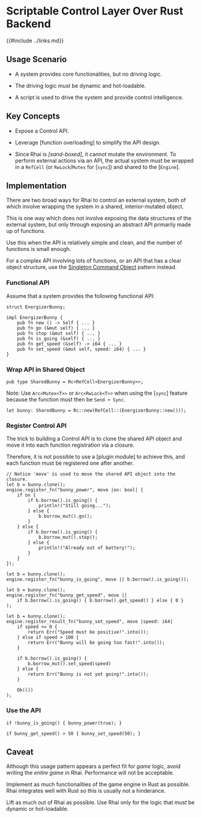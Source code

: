 Scriptable Control Layer Over Rust Backend
=========================================

{{#include ../links.md}}


Usage Scenario
--------------

* A system provides core functionalities, but no driving logic.

* The driving logic must be dynamic and hot-loadable.

* A script is used to drive the system and provide control intelligence.


Key Concepts
------------

* Expose a Control API.

* Leverage [function overloading] to simplify the API design.

* Since Rhai is _[sand-boxed]_, it cannot mutate the environment.  To perform external actions via an API, the actual system must be wrapped in a `RefCell` (or `RwLock`/`Mutex` for [`sync`]) and shared to the [`Engine`].


Implementation
--------------

There are two broad ways for Rhai to control an external system, both of which involve
wrapping the system in a shared, interior-mutated object.

This is one way which does not involve exposing the data structures of the external system,
but only through exposing an abstract API primarily made up of functions.

Use this when the API is relatively simple and clean, and the number of functions is small enough.

For a complex API involving lots of functions, or an API that has a clear object structure,
use the [Singleton Command Object]({{rootUrl}}/patterns/singleton.md) pattern instead.


### Functional API

Assume that a system provides the following functional API:

```rust,no_run
struct EnergizerBunny;

impl EnergizerBunny {
    pub fn new () -> Self { ... }
    pub fn go (&mut self) { ... }
    pub fn stop (&mut self) { ... }
    pub fn is_going (&self) { ... }
    pub fn get_speed (&self) -> i64 { ... }
    pub fn set_speed (&mut self, speed: i64) { ... }
}
```

### Wrap API in Shared Object

```rust,no_run
pub type SharedBunny = Rc<RefCell<EnergizerBunny>>;
```

Note: Use `Arc<Mutex<T>>` or `Arc<RwLock<T>>` when using the [`sync`] feature because the function
must then be `Send + Sync`.

```rust,no_run
let bunny: SharedBunny = Rc::new(RefCell::(EnergizerBunny::new()));
```

### Register Control API

The trick to building a Control API is to clone the shared API object and
move it into each function registration via a closure.

Therefore, it is not possible to use a [plugin module] to achieve this, and each function must
be registered one after another.

```rust,no_run
// Notice 'move' is used to move the shared API object into the closure.
let b = bunny.clone();
engine.register_fn("bunny_power", move |on: bool| {
    if on {
        if b.borrow().is_going() {
            println!("Still going...");
        } else {
            b.borrow_mut().go();
        }
    } else {
        if b.borrow().is_going() {
            b.borrow_mut().stop();
        } else {
            println!("Already out of battery!");
        }
    }
});

let b = bunny.clone();
engine.register_fn("bunny_is_going", move || b.borrow().is_going());

let b = bunny.clone();
engine.register_fn("bunny_get_speed", move ||
    if b.borrow().is_going() { b.borrow().get_speed() } else { 0 }
);

let b = bunny.clone();
engine.register_result_fn("bunny_set_speed", move |speed: i64|
    if speed <= 0 {
        return Err("Speed must be positive!".into());
    } else if speed > 100 {
        return Err("Bunny will be going too fast!".into());
    }

    if b.borrow().is_going() {
        b.borrow_mut().set_speed(speed)
    } else {
        return Err("Bunny is not yet going!".into());
    }

    Ok(())
);
```

### Use the API

```rust,no_run
if !bunny_is_going() { bunny_power(true); }

if bunny_get_speed() > 50 { bunny_set_speed(50); }
```


Caveat
------

Although this usage pattern appears a perfect fit for _game_ logic, avoid writing the
_entire game_ in Rhai.  Performance will not be acceptable.

Implement as much functionalities of the game engine in Rust as possible.
Rhai integrates well with Rust so this is usually not a hinderance.

Lift as much out of Rhai as possible.
Use Rhai only for the logic that _must_ be dynamic or hot-loadable.
